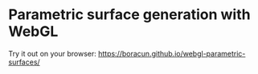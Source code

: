 # Parametric surface generation with WebGL

Try it out on your browser: https://boracun.github.io/webgl-parametric-surfaces/

